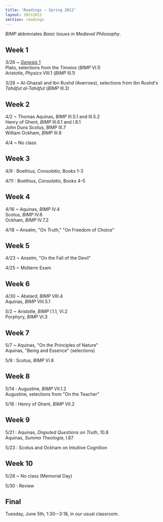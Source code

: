 ```yaml
---
title: 'Readings — Spring 2012'
layout: 302s2012 
section: readings
---
```


*BIMP* abbreviates *Basic Issues in Medieval Philosophy*.

Week 1
------

3/26
  ~ [*Genesis* 1](genesis-1)\
    Plato, selections from the *Timaios* (*BIMP* VI.1)\
    Aristotle, *Physics* VIII.1 (*BIMP* III.1)

3/28
  ~ Al-Ghazali and Ibn Rushd (Averroes), selections from Ibn Rushd's
    *Tahāfut al-Tahāfut* (*BIMP* III.3)

Week 2
------

4/2
  ~ Thomas Aquinas, *BIMP* III.5.1 and III.5.2\
    Henry of Ghent, *BIMP* III.6.1 and I.8.1\
    John Duns Scotus, BIMP III.7\
    William Ockham, *BIMP* III.8

4/4
  ~ No class

Week 3
------

4/9
:   Boethius, *Consolatio*, Books 1-3

4/11
:   Boethius, *Consolatio*, Books 4-5

Week 4
------

4/16
  ~ Aquinas, *BIMP* IV.4\
    Scotus, *BIMP* IV.6\
    Ockham, *BIMP* IV.7.2

4/18
  ~ Anselm, "On Truth," "On Freedom of Choice"

Week 5
------

4/23
  ~ Anselm, "On the Fall of the Devil"

4/25
  ~ Midterm Exam

Week 6
------

4/30
  ~ Abelard, *BIMP* VIII.4\
    Aquinas, *BIMP* VIII.5.1

5/2
  ~ Aristotle, *BIMP* I.1.1, VI.2\
    Porphyry, *BIMP* VI.3


Week 7
------

5/7
  ~ Aquinas, "On the Principles of Nature"\
    Aquinas, "Being and Essence" (selections)

5/9
:   Scotus, *BIMP* VI.8

Week 8
------

5/14
:   Augustine, *BIMP* VII.1.2\
    Augustine, selections from "On the Teacher"

5/16
:   Henry of Ghent, *BIMP* VII.2

Week 9
------

5/21
:   Aquinas, *Disputed Questions on Truth*, 10.8\
    Aquinas, *Summa Theologia*, I.87

5/23
:   Scotus and Ockham on Intuitive Cognition

Week 10
-------

5/28
  ~ No class (Memorial Day)

5/30
:   Review

Final
-----

Tuesday, June 5th, 1:30--3:18, in our usual classroom.

